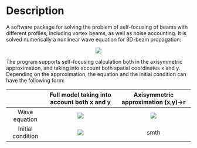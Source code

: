 # Description

A software package for solving the problem of self-focusing of beams with different profiles, including vortex beams, as well as noise accounting. It is solved numerically a nonlinear wave equation for 3D-beam propagation:
<p align="center">
 <img src="https://latex.codecogs.com/gif.latex?2&space;i&space;k_0&space;\frac{\partial&space;A(\mathbf{r},z)}{\partial&space;z}&space;=&space;\Delta_\perp&space;A(\mathbf{r},z)&space;&plus;&space;\frac{2&space;i&space;k_0}{n_0}&space;n_2&space;I(\mathbf{r})&space;A(\mathbf{r},z)">
</p>
The program supports self-focusing calculation both in the axisymmetric approximation, and taking into account both spatial coordinates x and y. Depending on the approximation, the equation and the initial condition can have the following form:<br/>

|             | Full model taking into account both x and y | Axisymmetric approximation (x,y)->r |
|:-----------:|:-------------------------------------------:|:-----------------------------------:|
|Wave equation| <img src="https://latex.codecogs.com/gif.latex?2&space;i&space;k_0&space;\frac{\partial&space;A(x,y,z)}{\partial&space;z}&space;=&space;\biggl(\frac{\partial^2}{\partial&space;x^2}+\frac{\partial^2}{\partial&space;y^2}\biggr)&space;A(x,y,z)&space;&plus;&space;\frac{2&space;i&space;k_0}{n_0}&space;n_2&space;I(x,y)&space;A(x,y,z)"> | <img src="https://latex.codecogs.com/gif.latex?2&space;i&space;k_0&space;\frac{\partial&space;A(r,z)}{\partial&space;z}&space;=&space;\biggl(\frac{\partial^2}{\partial&space;r^2}+\frac1{r}\frac{\partial}{\partial&space;r}-\frac{m^2}{r^2}\biggr)&space;A(r,z)&space;&plus;&space;\frac{2&space;i&space;k_0}{n_0}&space;n_2&space;I(r)&space;A(r,z)">|
|Initial condition|<img src="https://latex.codecogs.com/gif.latex?A(x,y,z=0)=A_0\biggl(\frac{x^2}{x_0^2}+\frac{y^2}{y_0^2}\biggr)^{M/2}\exp\biggl\{-\frac1{2}\biggl(\frac{x^2}{x_0^2}+\frac{y^2}{y_0^2}\biggr)\biggr\}\exp\biggl\{i&space;m&space;\varphi\biggr\}">|smth|
